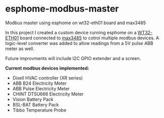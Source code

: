 # esphome-modbus-master
Modbus master using esphome on wt32-eth01 board and max3485

In this project I created a custom device running esphome on a [WT32-ETH01](https://github.com/ldijkman/WT32-ETH01-LAN-8720-RJ45-) board connected to [max3485](https://www.analog.com/en/products/max3485.html) to cotrol multiple modbus devices. 
A logic-level converter was added to allow readings from a 5V pulse ABB meter as well.

Future improvments will include I2C GPIO extender and a screen.

**Current modbus devices implemented:**

- Dixell HVAC controller (XR series)
- ABB B24 Electricity Meter
- ABB Pulse Electricity Meter
- CHINT DTSU666 Electricity Meter
- Vision Battery Pack
- BSL-BAT Battery Pack
- Tibbo Temperature Probe
